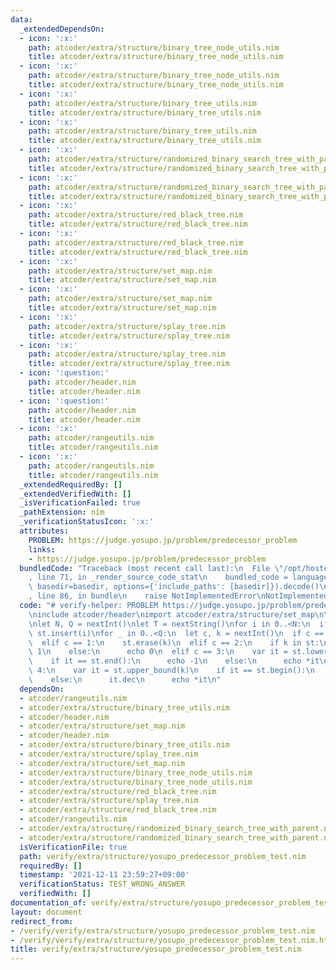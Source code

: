 ```yaml
---
data:
  _extendedDependsOn:
  - icon: ':x:'
    path: atcoder/extra/structure/binary_tree_node_utils.nim
    title: atcoder/extra/structure/binary_tree_node_utils.nim
  - icon: ':x:'
    path: atcoder/extra/structure/binary_tree_node_utils.nim
    title: atcoder/extra/structure/binary_tree_node_utils.nim
  - icon: ':x:'
    path: atcoder/extra/structure/binary_tree_utils.nim
    title: atcoder/extra/structure/binary_tree_utils.nim
  - icon: ':x:'
    path: atcoder/extra/structure/binary_tree_utils.nim
    title: atcoder/extra/structure/binary_tree_utils.nim
  - icon: ':x:'
    path: atcoder/extra/structure/randomized_binary_search_tree_with_parent.nim
    title: atcoder/extra/structure/randomized_binary_search_tree_with_parent.nim
  - icon: ':x:'
    path: atcoder/extra/structure/randomized_binary_search_tree_with_parent.nim
    title: atcoder/extra/structure/randomized_binary_search_tree_with_parent.nim
  - icon: ':x:'
    path: atcoder/extra/structure/red_black_tree.nim
    title: atcoder/extra/structure/red_black_tree.nim
  - icon: ':x:'
    path: atcoder/extra/structure/red_black_tree.nim
    title: atcoder/extra/structure/red_black_tree.nim
  - icon: ':x:'
    path: atcoder/extra/structure/set_map.nim
    title: atcoder/extra/structure/set_map.nim
  - icon: ':x:'
    path: atcoder/extra/structure/set_map.nim
    title: atcoder/extra/structure/set_map.nim
  - icon: ':x:'
    path: atcoder/extra/structure/splay_tree.nim
    title: atcoder/extra/structure/splay_tree.nim
  - icon: ':x:'
    path: atcoder/extra/structure/splay_tree.nim
    title: atcoder/extra/structure/splay_tree.nim
  - icon: ':question:'
    path: atcoder/header.nim
    title: atcoder/header.nim
  - icon: ':question:'
    path: atcoder/header.nim
    title: atcoder/header.nim
  - icon: ':x:'
    path: atcoder/rangeutils.nim
    title: atcoder/rangeutils.nim
  - icon: ':x:'
    path: atcoder/rangeutils.nim
    title: atcoder/rangeutils.nim
  _extendedRequiredBy: []
  _extendedVerifiedWith: []
  _isVerificationFailed: true
  _pathExtension: nim
  _verificationStatusIcon: ':x:'
  attributes:
    PROBLEM: https://judge.yosupo.jp/problem/predecessor_problem
    links:
    - https://judge.yosupo.jp/problem/predecessor_problem
  bundledCode: "Traceback (most recent call last):\n  File \"/opt/hostedtoolcache/Python/3.10.1/x64/lib/python3.10/site-packages/onlinejudge_verify/documentation/build.py\"\
    , line 71, in _render_source_code_stat\n    bundled_code = language.bundle(stat.path,\
    \ basedir=basedir, options={'include_paths': [basedir]}).decode()\n  File \"/opt/hostedtoolcache/Python/3.10.1/x64/lib/python3.10/site-packages/onlinejudge_verify/languages/nim.py\"\
    , line 86, in bundle\n    raise NotImplementedError\nNotImplementedError\n"
  code: "# verify-helper: PROBLEM https://judge.yosupo.jp/problem/predecessor_problem\n\
    \ninclude atcoder/header\nimport atcoder/extra/structure/set_map\n\nvar st = initSortedSet[int]()\n\
    \nlet N, Q = nextInt()\nlet T = nextString()\nfor i in 0..<N:\n  if T[i] == '1':\
    \ st.insert(i)\nfor _ in 0..<Q:\n  let c, k = nextInt()\n  if c == 0:\n    st.insert(k)\n\
    \  elif c == 1:\n    st.erase(k)\n  elif c == 2:\n    if k in st:\n      echo\
    \ 1\n    else:\n      echo 0\n  elif c == 3:\n    var it = st.lower_bound(k)\n\
    \    if it == st.end():\n      echo -1\n    else:\n      echo *it\n  elif c ==\
    \ 4:\n    var it = st.upper_bound(k)\n    if it == st.begin():\n      echo -1\n\
    \    else:\n      it.dec\n      echo *it\n"
  dependsOn:
  - atcoder/rangeutils.nim
  - atcoder/extra/structure/binary_tree_utils.nim
  - atcoder/header.nim
  - atcoder/extra/structure/set_map.nim
  - atcoder/header.nim
  - atcoder/extra/structure/binary_tree_utils.nim
  - atcoder/extra/structure/splay_tree.nim
  - atcoder/extra/structure/set_map.nim
  - atcoder/extra/structure/binary_tree_node_utils.nim
  - atcoder/extra/structure/binary_tree_node_utils.nim
  - atcoder/extra/structure/red_black_tree.nim
  - atcoder/extra/structure/splay_tree.nim
  - atcoder/extra/structure/red_black_tree.nim
  - atcoder/rangeutils.nim
  - atcoder/extra/structure/randomized_binary_search_tree_with_parent.nim
  - atcoder/extra/structure/randomized_binary_search_tree_with_parent.nim
  isVerificationFile: true
  path: verify/extra/structure/yosupo_predecessor_problem_test.nim
  requiredBy: []
  timestamp: '2021-12-11 23:59:27+09:00'
  verificationStatus: TEST_WRONG_ANSWER
  verifiedWith: []
documentation_of: verify/extra/structure/yosupo_predecessor_problem_test.nim
layout: document
redirect_from:
- /verify/verify/extra/structure/yosupo_predecessor_problem_test.nim
- /verify/verify/extra/structure/yosupo_predecessor_problem_test.nim.html
title: verify/extra/structure/yosupo_predecessor_problem_test.nim
---
```


